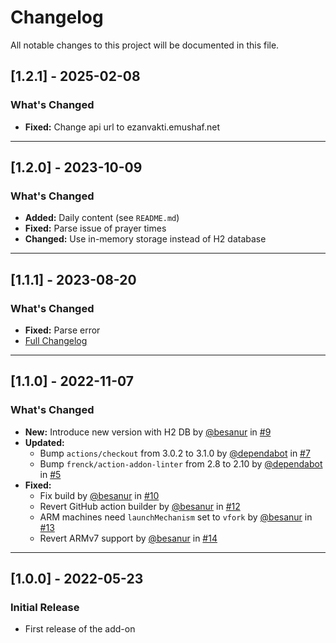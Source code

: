 # Changelog

All notable changes to this project will be documented in this file.

## [1.2.1] - 2025-02-08
### What's Changed
- **Fixed:** Change api url to ezanvakti.emushaf.net

---

## [1.2.0] - 2023-10-09
### What's Changed
- **Added:** Daily content (see `README.md`)
- **Fixed:** Parse issue of prayer times
- **Changed:** Use in-memory storage instead of H2 database

---

## [1.1.1] - 2023-08-20
### What's Changed
- **Fixed:** Parse error
- [Full Changelog](https://github.com/besanur/homeassistant-addons/compare/1.1.0...1.1.1)

---

## [1.1.0] - 2022-11-07
### What's Changed
- **New:** Introduce new version with H2 DB by [@besanur](https://github.com/besanur) in [#9](https://github.com/besanur/homeassistant-addons/pull/9)
- **Updated:**
  - Bump `actions/checkout` from 3.0.2 to 3.1.0 by [@dependabot](https://github.com/dependabot) in [#7](https://github.com/besanur/homeassistant-addons/pull/7)
  - Bump `frenck/action-addon-linter` from 2.8 to 2.10 by [@dependabot](https://github.com/dependabot) in [#5](https://github.com/besanur/homeassistant-addons/pull/5)
- **Fixed:**
  - Fix build by [@besanur](https://github.com/besanur) in [#10](https://github.com/besanur/homeassistant-addons/pull/10)
  - Revert GitHub action builder by [@besanur](https://github.com/besanur) in [#12](https://github.com/besanur/homeassistant-addons/pull/12)
  - ARM machines need `launchMechanism` set to `vfork` by [@besanur](https://github.com/besanur) in [#13](https://github.com/besanur/homeassistant-addons/pull/13)
  - Revert ARMv7 support by [@besanur](https://github.com/besanur) in [#14](https://github.com/besanur/homeassistant-addons/pull/14)

---

## [1.0.0] - 2022-05-23
### Initial Release
- First release of the add-on
